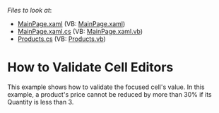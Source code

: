 <!-- default file list -->
*Files to look at*:

* [MainPage.xaml](./CS/ValidateCellEditors/MainPage.xaml) (VB: [MainPage.xaml](./VB/ValidateCellEditors/MainPage.xaml))
* [MainPage.xaml.cs](./CS/ValidateCellEditors/MainPage.xaml.cs) (VB: [MainPage.xaml.vb](./VB/ValidateCellEditors/MainPage.xaml.vb))
* [Products.cs](./CS/ValidateCellEditors/Products.cs) (VB: [Products.vb](./VB/ValidateCellEditors/Products.vb))
<!-- default file list end -->
# How to Validate Cell Editors


<p>This example shows how to validate the focused cell's value. In this example, a product's price cannot be reduced by more than 30% if its Quantity is less than 3.</p><br />


<br/>



